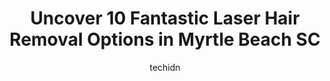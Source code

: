 ---
layout: ampstory
image: https://i0.wp.com/www.depkes.org/wp-content/uploads/2023/06/laser-hair-removal-0-in-myrtle-beach-sc-1685856552.jpeg?resize=640,853
author: techidn
featured: false
description: Discover the impressive array of Laser Hair Removal options in Myrtle Beach SC, where you can find 10 of the largest Laser Hair Removal establishments in the area. From renowned classics to 
title: Uncover 10 Fantastic Laser Hair Removal Options in Myrtle Beach SC
cover:
   title: Uncover 10 Fantastic Laser Hair Removal Options in Myrtle Beach SC
   subtitle: Rickpate
   background: https://www.depkes.org/wp-content/uploads/2023/06/laser-hair-removal-0-in-myrtle-beach-sc-1685856552.jpeg

pages: 
 - layout: thirds
   top: <h1>#1 Dunes Medical Solutions Spa</h1>
   bottom: "<p>Ive been a customer for a couple years now and I have to say I am always IN LOVE with the services that they provide here! And lets just say.. RESULTS!! Because tha</p>"
   background: https://www.depkes.org/wp-content/uploads/2023/06/laser-hair-removal-1-in-myrtle-beach-sc-1685856552.png
   backgroundblur: true
 - layout: thirds
   top: <h1>#2 Waxing the City</h1>
   bottom: "<p>Morgan is just fantastic! Its taken me forever to find such a great company and even better Cerologist. She is literally the best, makes you feel so comfortable, she w</p>"
   background: https://www.depkes.org/wp-content/uploads/2023/06/laser-hair-removal-2-in-myrtle-beach-sc-1685856553.jpeg
   cta:
      link: https://www.depkes.org/blog/uncover-10-fantastic-laser-hair-removal-options-in-myrtle-beach-sc/
      text: Uncover 10 Fantastic Laser Hair Removal Options in Myrtle Beach SC
 - layout: thirds
   top: <h1>#3 La Bella MD</h1>
   bottom: "<p>4600 Oleander Dr Suite 1 A, Myrtle Beach, SC 29577, United States</p>"
   background: https://www.depkes.org/wp-content/uploads/2023/06/laser-hair-removal-3-in-myrtle-beach-sc-1685856554.jpeg
   cta:
      link: https://www.depkes.org/blog/uncover-10-fantastic-laser-hair-removal-options-in-myrtle-beach-sc/
      text: Uncover 10 Fantastic Laser Hair Removal Options in Myrtle Beach SC
 - layout: thirds
   top: <h1>#4 A Touch Of Brazil Lash and Wax Spa</h1>
   bottom: "<p>5323 N Kings Hwy, Myrtle Beach, SC 29577, United States</p>"
   background: https://plus.unsplash.com/premium_photo-1664640458616-3c74f8cb4589?ixlib=rb-4.0.3&ixid=MnwxMjA3fDB8MHxwaG90by1wYWdlfHx8fGVufDB8fHx8&auto=format&fit=crop&w=640&h=853&q=80
   cta:
      link: https://www.depkes.org/blog/uncover-10-fantastic-laser-hair-removal-options-in-myrtle-beach-sc/
      text: Uncover 10 Fantastic Laser Hair Removal Options in Myrtle Beach SC
 - layout: thirds
   top: <h1>#5 Brazilian Wax and Spa By Claudia Myrtle Beach</h1>
   bottom: "<p>3717 Renee Dr, Myrtle Beach, SC 29579, United States</p>"
   background: https://images.unsplash.com/photo-1552083974-186346191183?ixlib=rb-4.0.3&ixid=MnwxMjA3fDB8MHxwaG90by1wYWdlfHx8fGVufDB8fHx8&auto=format&fit=crop&w=640&h=853&q=80
   cta:
      link: https://www.depkes.org/blog/uncover-10-fantastic-laser-hair-removal-options-in-myrtle-beach-sc/
      text: Uncover 10 Fantastic Laser Hair Removal Options in Myrtle Beach SC
 - layout: thirds
   top: <h1>#6 Essentials Salon and Spa</h1>
   bottom: "<p>7901 N Ocean Blvd, Myrtle Beach, SC 29572, United States</p>"
   background: https://images.unsplash.com/photo-1547366785-564103df7e13?ixlib=rb-4.0.3&ixid=MnwxMjA3fDB8MHxwaG90by1wYWdlfHx8fGVufDB8fHx8&auto=format&fit=crop&w=640&h=853&q=80
   cta:
      link: https://www.depkes.org/blog/uncover-10-fantastic-laser-hair-removal-options-in-myrtle-beach-sc/
      text: Uncover 10 Fantastic Laser Hair Removal Options in Myrtle Beach SC
 - layout: thirds
   top: <h1>#7 Bare Wax and Beyond</h1>
   bottom: "<p>4889 US Highway 17 Bypass South, Myrtle Beach, SC 29577, United States</p>"
   background: https://images.unsplash.com/photo-1574169208507-84376144848b?ixlib=rb-4.0.3&ixid=MnwxMjA3fDB8MHxwaG90by1wYWdlfHx8fGVufDB8fHx8&auto=format&fit=crop&w=640&h=853&q=80
   cta:
      link: https://www.depkes.org/blog/uncover-10-fantastic-laser-hair-removal-options-in-myrtle-beach-sc/
      text: Uncover 10 Fantastic Laser Hair Removal Options in Myrtle Beach SC
 - layout: thirds
   middle: Continue reading...
   background: https://images.unsplash.com/photo-1553949345-eb786bb3f7ba?ixlib=rb-4.0.3&ixid=MnwxMjA3fDB8MHxwaG90by1wYWdlfHx8fGVufDB8fHx8&auto=format&fit=crop&w=640&h=853&q=80
   cta:
      link: https://www.depkes.org/blog/uncover-10-fantastic-laser-hair-removal-options-in-myrtle-beach-sc/
      text: Uncover 10 Fantastic Laser Hair Removal Options in Myrtle Beach SC
      
---